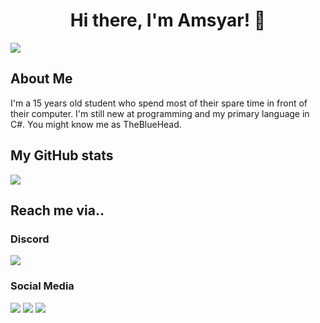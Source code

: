 <h1 align=center>Hi there, I'm Amsyar! 👋</h1>


[![](https://komarev.com/ghpvc/?username=amsyarasyiq)](https://github.com/amsyarasyiq)

## About Me
I'm a 15 years old student who spend most of their spare time in front of their computer. I'm still new at programming and my primary language in C#. You might know me as TheBlueHead.

## My GitHub stats
<img src="https://github-readme-stats.vercel.app/api?username=amsyarasyiq&include_all_commits=true&hide_border=true&count_private=true" />

## Reach me via..

### Discord
[![](https://discord-md-badge.vercel.app/api/shield/492949202121261067)](https://discord.com/users/492949202121261067) 

### Social Media
[![](https://img.shields.io/badge/Facebook-1877F2?style=for-the-badge&logo=facebook&logoColor=white)](https://fb.com/amsyarasyiq) [![](https://img.shields.io/badge/Instagram-E4405F?style=for-the-badge&logo=instagram&logoColor=white)](https://instagram.com/amsyarasyiq) [![](https://img.shields.io/badge/Twitter-1DA1F2?style=for-the-badge&logo=twitter&logoColor=white)](https://twitter.com/amsyarasyiq) 
